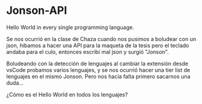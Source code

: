 # Jonson-API
Hello World in every single programming language.

Se nos ocurrió en la clase de Chaza cuando nos pusimos a boludear con un json, hibamos a hacer una API para la maqueta de la tesis pero el teclado andaba para el culo, entonces escribí mal json y surgió "Jonson".

Boludeando con la detección de lenguajes al cambiar la extensión desde vsCode probamos varios lenguajes, y se nos ocurrió hacer una tier list de lenguajes en el mismo Jonson. Pero nos hacía falta primero sacarnos una duda... 

¿Cómo es el Hello World en todos los lenguajes?